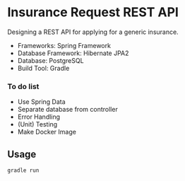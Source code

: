 # Insurance Request REST API

Designing a REST API for applying for a generic insurance.
* Frameworks: Spring Framework
* Database Framework: Hibernate JPA2
* Database: PostgreSQL
* Build Tool: Gradle

### To do list

* Use Spring Data
* Separate database from controller
* Error Handling
* (Unit) Testing
* Make Docker Image

## Usage

```
gradle run
```
